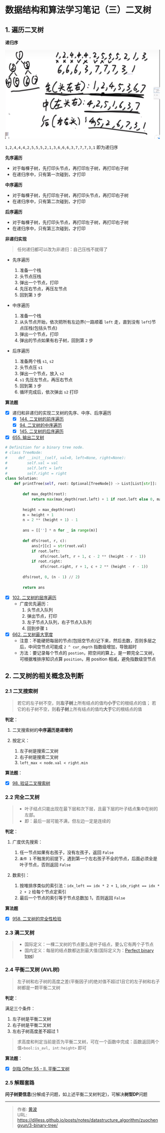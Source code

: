 # 数据结构和算法学习笔记（三）二叉树


## 1. 遍历二叉树

**递归序**

![递归序](images/202208222112.png)

`1,2,4,4,4,2,5,5,5,2,1,3,6,6,6,3,7,7,7,3,1` 即为递归序

**先序遍历**

- 对于每棵子树，先打印头节点，再打印左子树，再打印右子树
- 在递归序中，只有第一次碰到，才打印

**中序遍历**

- 对于每棵子树，先打印左子树，再打印头节点，再打印右子树
- 在递归序中，只有第二次碰到，才打印

**后序遍历**

- 对于每棵子树，先打印头节点，再打印左子树，再打印右子树
- 在递归序中，只有第三次碰到，才打印

**非递归实现**

> 任何递归都可以改为非递归：自己压栈不就得了

- 先序遍历
  1. 准备一个栈
  2. 头节点压栈
  3. 弹出一个节点，打印
  4. 先压右节点，再压左节点
  5. 回到第 `3` 步

- 中序遍历
  1. 准备一个栈
  2. 从头节点开始，依次把所有左边界(一路顺着 `left` 走，直到没有 `left`)节点压栈(包括头节点)
  3. 弹出一个节点，打印
  4. 弹出的节点如果有右子树，回到第 `2` 步

- 后序遍历
  1. 准备两个栈 `s1`, `s2`
  2. 头节点压 `s1`
  3. 弹出一个节点，放入 `s2`
  4. `s1` 先压左节点，再压右节点
  5. 回到第 `3` 步
  6. 循环完成后，依次弹出 `s2` 打印

**算法题**

- [x] 递归和非递归的实现二叉树的先序、中序、后序遍历
  - [x] [144. 二叉树的前序遍历](https://leetcode.cn/problems/binary-tree-preorder-traversal/)
  - [x] [94. 二叉树的中序遍历](https://leetcode.cn/problems/binary-tree-inorder-traversal/)
  - [x] [145. 二叉树的后序遍历](https://leetcode.cn/problems/binary-tree-postorder-traversal/)
- [x] [655. 输出二叉树](https://leetcode.cn/problems/print-binary-tree/)

```python
# Definition for a binary tree node.
# class TreeNode:
#     def __init__(self, val=0, left=None, right=None):
#         self.val = val
#         self.left = left
#         self.right = right
class Solution:
    def printTree(self, root: Optional[TreeNode]) -> List[List[str]]:
        
        def max_depth(root):
            return max(max_depth(root.left) + 1 if root.left else 0, max_depth(root.right) + 1 if root.right else 0)
        
        height = max_depth(root)
        m = height + 1
        n = 2 ** (height + 1) - 1

        ans = [[''] * n for _ in range(m)]

        def dfs(root, r, c):
            ans[r][c] = str(root.val)
            if root.left:
                dfs(root.left, r + 1, c - 2 ** (height - r - 1))
            if root.right:
                dfs(root.right, r + 1, c + 2 ** (height - r - 1))
        
        dfs(root, 0, (n - 1) // 2)

        return ans
```
- [x] [102. 二叉树的层序遍历](https://leetcode.cn/problems/binary-tree-level-order-traversal/)
  - 广度优先遍历：
    1. 头节点入队列
    2. 弹出节点，打印
    3. 左子节点入队列，右子节点入队列
    4. 回到步骤 `1`
- [x] [662. 二叉树最大宽度](https://leetcode.cn/problems/maximum-width-of-binary-tree/)
  - 注意：不能硬把每层的节点(包括空节点)记下来，然后去数，否则多层之后，中间空节点可能成 `2 ^ cur_depth` 指数级增加，导致超时
  - 方法：要记录每个节点的 `postion`，把空间的算上，是一颗完全二叉树，可根据堆排序知识点算 `position`，用 position 相减，避免指数级空节点
  
## 2. 二叉树的相关概念及判断

### 2.1 二叉搜索树

> 若它的左子树不空，则**左子树**上所有结点的值均**小于**它的根结点的值； 若它的右子树不空，则**右子树**上所有结点的值均**大于**它的根结点的值

**判定**：

1. 二叉搜索树的**中序遍历是递增的**

2. 按定义：
   1. 左子树是搜索二叉树
   2. 右子树是搜索二叉树
   3. `left_max < node.val < right.min`

**算法题**：

- [x] [98. 验证二叉搜索树](https://leetcode.cn/problems/validate-binary-search-tree/)

### 2.2 完全二叉树

> - 叶子结点只能出现在最下层和次下层，且最下层的叶子结点集中在树的左部。
> - 即：最后一层可能不满，但左边一定是连续的

**判定**：

1. 广度优先搜索：

   1. 任一节点如果有右孩子，没有左孩子，返回 `False`
   2. `条件 1` 不触发的前提下，遇到第一个左右孩子不全的节点，后面必须全是叶子节点，否则返回 `False`

2. 数索引：

   1. 按堆排序类似的索引法：`idx_left == idx * 2 + 1`, `idx_right == idx * 2 + 2` 给每个节点定索引
   2. 最后一个节点的索引等于节点总数加 1，否则返回 `False`

**算法题**

- [x] [958. 二叉树的完全性检验](https://leetcode.cn/problems/check-completeness-of-a-binary-tree/)

### 2.3 满二叉树

> - 国际定义：一棵二叉树的节点要么是叶子结点，要么它有两个子节点
> - 国内定义：每层的结点数都达到最大值(国际定义为：[Perfect binary tree](https://en.wikipedia.org/wiki/Binary_tree#Types_of_binary_trees))

### 2.4 平衡二叉树 (AVL树)

> 左子树和右子树的高度之差(平衡因子)的绝对值不超过1且它的左子树和右子树都是一颗平衡二叉树

**判定**：

满足三个条件：

1. 左子树是平衡二叉树
2. 右子树是平衡二叉树
3. 左右子树高度差不超过 1

> 求高度和判定当前是否为平衡二叉树，可在一个函数中完成：函数返回两个值`<bool:is_avl, int:height>` 即可

**算法题**：

- [x] [剑指 Offer 55 - II. 平衡二叉树](https://leetcode.cn/problems/ping-heng-er-cha-shu-lcof/)

### 2.5 解题套路

**问子树要信息**(分解成子问题，如上述平衡二叉树判定)，可解决**树型DP**问题


---

> 作者: [黄波](https://dilless.github.io)  
> URL: https://dilless.github.io/posts/notes/datastructure_algorithm/zuochengyun/3-binary-tree/  

